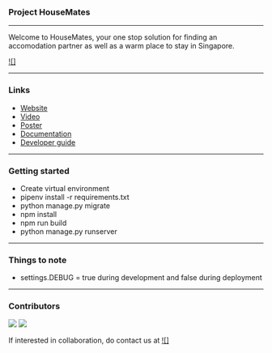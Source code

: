 ### Project HouseMates
---
Welcome to HouseMates, your one stop solution for finding an accomodation partner as well as a warm place to stay in Singapore. 

[![]](src/static/housemates-logo-with-text-black)

---

### Links 
- [Website]
- [Video]
- [Poster]
- [Documentation]
- [Developer guide]

---

### Getting started
- Create virtual environment 
- pipenv install -r requirements.txt
- python manage.py migrate
- npm install 
- npm run build
- python manage.py runserver

---

### Things to note
- settings.DEBUG = true during development and false during deployment

---

### Contributors 

[![](https://github.com/yongler.png?s=460)](https://github.com/yongler)
[![](https://github.com/xyliew25.png?s=460)](https://github.com/xyliew25)

If interested in collaboration, do contact us at [![]](housematesorbital@gmail.com)




[Website]: https://housematesorbital.herokuapp.com/
[Video]: https://drive.google.com/file/d/1Qq_O-xDxBkwFGBv5BVJdsCmHarahbMat/view?usp=sharing 
[Poster]: https://drive.google.com/file/d/1m8fIU8g8oMp3aGYJQCG0FrY0w2pxe9ol/view?usp=sharing
[Documentation]: https://docs.google.com/document/d/15YP8M2yLsO2hrO9KCudOdDSrc8GFp0T2Ubhxmt8GrdA/edit?usp=sharing
[Developer guide]: https://docs.google.com/document/d/1EY_-xi3OXSbBJuggnQMHDQ9-PEKM4058wHgds8yHlEA/edit?usp=sharing